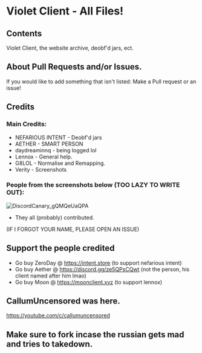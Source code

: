 # Violet Client - All Files!

## Contents

Violet Client, the website archive, deobf'd jars, ect.

## About Pull Requests and/or Issues.

If you would like to add something that isn't listed:
Make a Pull request or an issue!



## Credits
### Main Credits:
- NEFARIOUS INTENT - Deobf'd jars
- AETHER - SMART PERSON
- daydreaminnq - being logged lol
- Lennox - General help.
- G8LOL - Normalise and Remapping.
- Verity - Screenshots

### People from the screenshots below (TOO LAZY TO WRITE OUT):
![DiscordCanary_gQMQeUaQPA](https://user-images.githubusercontent.com/45427259/152046416-24d84d83-14fe-47fe-9643-b1b64945ccbd.png)
- They all (probably) contributed.

(IF I FORGOT YOUR NAME, PLEASE OPEN AN ISSUE)

## Support the people credited
- Go buy ZeroDay @ https://intent.store (to support nefarious intent)
- Go buy Aether @ https://discord.gg/ze5QPsCQwt (not the person, his client named after him lmao)
- Go buy Moon @ https://moonclient.xyz (to support lennox)


## CallumUncensored was here.
https://youtube.com/c/callumuncensored


## Make sure to fork incase the russian gets mad and tries to takedown.
